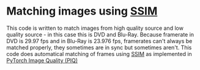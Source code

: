 # Matching images using [SSIM](https://en.wikipedia.org/wiki/Structural_similarity_index_measure)

This code is written to match images from high quality source and low quality source - in this case this is DVD and Blu-Ray. Because framerate in DVD is 29.97 fps and in Blu-Ray is 23.976 fps, framerates can't always be matched properly, they sometimes are in sync but sometimes aren't. This code does automatical matching of frames using [SSIM](https://en.wikipedia.org/wiki/Structural_similarity_index_measure) as implemented in [PyTorch Image Quality (PIQ)](https://piq.readthedocs.io/en/latest/)